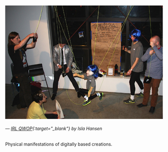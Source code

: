 <a name="islahansen01"></a>

![](images/4/irlqwop.jpg)
###### — [IRL QWOP](http://islathemovie.com/indexhibitv070e/ongoing/irl-qwop/){:target="_blank"} by Isla Hansen

Physical manifestations of digitally based creations.
